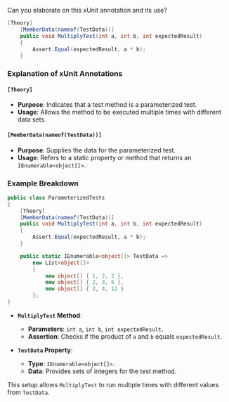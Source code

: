 Can you elaborate on this xUnit annotation and its use?

```csharp
[Theory]
    [MemberData(nameof(TestData))]
    public void MultiplyTest(int a, int b, int expectedResult)
    {
        Assert.Equal(expectedResult, a * b);
    }
```

### Explanation of xUnit Annotations

#### `[Theory]`

- **Purpose**: Indicates that a test method is a parameterized test.
- **Usage**: Allows the method to be executed multiple times with different data sets.

#### `[MemberData(nameof(TestData))]`

- **Purpose**: Supplies the data for the parameterized test.
- **Usage**: Refers to a static property or method that returns an `IEnumerable<object[]>`.

### Example Breakdown

```csharp
public class ParameterizedTests
{
    [Theory]
    [MemberData(nameof(TestData))]
    public void MultiplyTest(int a, int b, int expectedResult)
    {
        Assert.Equal(expectedResult, a * b);
    }

    public static IEnumerable<object[]> TestData =>
        new List<object[]>
        {
            new object[] { 1, 2, 2 },
            new object[] { 2, 3, 6 },
            new object[] { 3, 4, 12 }
        };
}
```

- **`MultiplyTest` Method**:

  - **Parameters**: `int a`, `int b`, `int expectedResult`.
  - **Assertion**: Checks if the product of `a` and `b` equals `expectedResult`.

- **`TestData` Property**:
  - **Type**: `IEnumerable<object[]>`.
  - **Data**: Provides sets of integers for the test method.

This setup allows `MultiplyTest` to run multiple times with different values from `TestData`.
